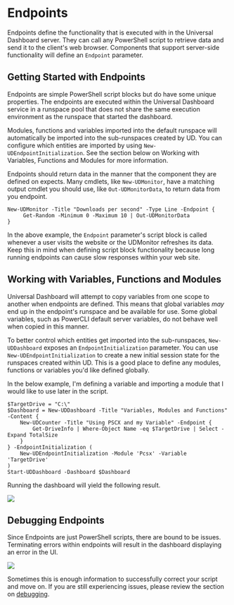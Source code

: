 # Endpoints

Endpoints define the functionality that is executed with in the Universal Dashboard server. They can call any PowerShell script to retrieve data and send it to the client's web browser. Components that support server-side functionality will define an `Endpoint` parameter.

## Getting Started with Endpoints

Endpoints are simple PowerShell script blocks but do have some unique properties. The endpoints are executed within the Universal Dashboard service in a runspace pool that does not share the same execution environment as the runspace that started the dashboard.

Modules, functions and variables imported into the default runspace will automatically be imported into the sub-runspaces created by UD. You can configure which entities are imported by using `New-UDEndpointInitialization`. See the section below on Working with Variables, Functions and Modules for more information. 

Endpoints should return data in the manner that the component they are defined on expects. Many cmdlets, like `New-UDMonitor`, have a matching output cmdlet you should use, like `Out-UDMonitorData`, to return data from you endpoint.

```text
New-UDMonitor -Title "Downloads per second" -Type Line -Endpoint {
     Get-Random -Minimum 0 -Maximum 10 | Out-UDMonitorData
}
```

In the above example, the `Endpoint` parameter's script block is called whenever a user visits the website or the UDMonitor refreshes its data. Keep this in mind when defining script block functionality because long running endpoints can cause slow responses within your web site.

## Working with Variables, Functions and Modules

Universal Dashboard will attempt to copy variables from one scope to another when endpoints are defined. This means that global variables _may_ end up in the endpoint's runspace and be available for use. Some global variables, such as PowerCLI default server variables, do not behave well when copied in this manner.

To better control which entities get imported into the sub-runspaces, `New-UDDashboard` exposes an `EndpointInitialization` parameter. You can use `New-UDEndpointInitialization` to create a new initial session state for the runspaces created within UD. This is a good place to define any modules, functions or variables you'd like defined globally. 

In the below example, I'm defining a variable and importing a module that I would like to use later in the script.

```text
$TargetDrive = "C:\"
$Dashboard = New-UDDashboard -Title "Variables, Modules and Functions" -Content {
    New-UDCounter -Title "Using PSCX and my Variable" -Endpoint {
        Get-DriveInfo | Where-Object Name -eq $TargetDrive | Select -Expand TotalSize
    }
} -EndpointInitialization (
    New-UDEndpointInitialization -Module 'Pcsx' -Variable 'TargetDrive'
)
Start-UDDashboard -Dashboard $Dashboard
```

Running the dashboard will yield the following result.

![](../.gitbook/assets/endpoint-initialization-script.png)

## Debugging Endpoints

Since Endpoints are just PowerShell scripts, there are bound to be issues. Terminating errors within endpoints will result in the dashboard displaying an error in the UI.

![](../.gitbook/assets/displaying-an-error.png)

Sometimes this is enough information to successfully correct your script and move on. If you are still experiencing issues, please review the section on [debugging](../debugging.md).

